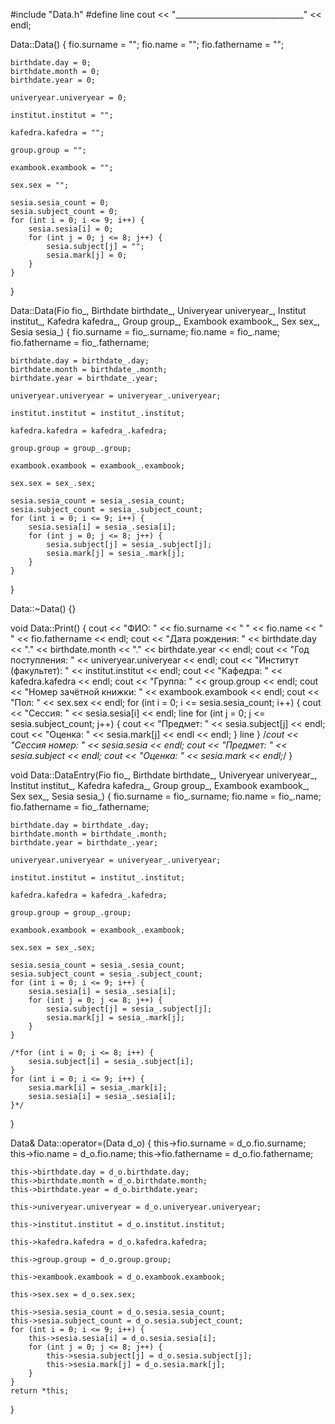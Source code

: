 #include "Data.h"
#define line cout << "________________________________" << endl;

Data::Data() {
	fio.surname = "";
	fio.name = "";
	fio.fathername = "";

	birthdate.day = 0;
	birthdate.month = 0;
	birthdate.year = 0;

	univeryear.univeryear = 0;

	institut.institut = "";

	kafedra.kafedra = "";

	group.group = "";

	exambook.exambook = "";

	sex.sex = "";

	sesia.sesia_count = 0;
	sesia.subject_count = 0;
	for (int i = 0; i <= 9; i++) {
		sesia.sesia[i] = 0;
		for (int j = 0; j <= 8; j++) {
			sesia.subject[j] = "";
			sesia.mark[j] = 0;
		}
	}
}

Data::Data(Fio fio_, Birthdate birthdate_, Univeryear univeryear_, Institut institut_, Kafedra kafedra_, Group group_, Exambook exambook_, Sex sex_, Sesia sesia_) {
	fio.surname = fio_.surname;
	fio.name = fio_.name;
	fio.fathername = fio_.fathername;

	birthdate.day = birthdate_.day;
	birthdate.month = birthdate_.month;
	birthdate.year = birthdate_.year;

	univeryear.univeryear = univeryear_.univeryear;

	institut.institut = institut_.institut;

	kafedra.kafedra = kafedra_.kafedra;

	group.group = group_.group;

	exambook.exambook = exambook_.exambook;

	sex.sex = sex_.sex;

	sesia.sesia_count = sesia_.sesia_count;
	sesia.subject_count = sesia_.subject_count;
	for (int i = 0; i <= 9; i++) {
		sesia.sesia[i] = sesia_.sesia[i];
		for (int j = 0; j <= 8; j++) {
			sesia.subject[j] = sesia_.subject[j];
			sesia.mark[j] = sesia_.mark[j];
		}
	}
}

Data::~Data() {}

void Data::Print() {
	cout << "ФИО: " << fio.surname << " " << fio.name << " " << fio.fathername << endl;
	cout << "Дата рождения: " << birthdate.day << "." << birthdate.month << "." << birthdate.year << endl;
	cout << "Год поступления: " << univeryear.univeryear << endl;
	cout << "Институт (факультет): " << institut.institut << endl;
	cout << "Кафедра: " << kafedra.kafedra << endl;
	cout << "Группа: " << group.group << endl;
	cout << "Номер зачётной книжки: " << exambook.exambook << endl;
	cout << "Пол: " << sex.sex << endl;
	for (int i = 0; i <= sesia.sesia_count; i++) {
		cout << "Сессия: " << sesia.sesia[i] << endl;
		line
		for (int j = 0; j <= sesia.subject_count; j++) {
			cout << "Предмет: " << sesia.subject[j] << endl;
			cout << "Оценка: " << sesia.mark[j] << endl << endl;
		}
		line
	}
	/*cout << "Сессия номер: " << sesia.sesia << endl;
	cout << "Предмет: " << sesia.subject << endl;
	cout << "Оценка: " << sesia.mark << endl;*/
}

void Data::DataEntry(Fio fio_, Birthdate birthdate_, Univeryear univeryear_, Institut institut_, Kafedra kafedra_, Group group_, Exambook exambook_, Sex sex_, Sesia sesia_) {
	fio.surname = fio_.surname;
	fio.name = fio_.name;
	fio.fathername = fio_.fathername;

	birthdate.day = birthdate_.day;
	birthdate.month = birthdate_.month;
	birthdate.year = birthdate_.year;

	univeryear.univeryear = univeryear_.univeryear;

	institut.institut = institut_.institut;

	kafedra.kafedra = kafedra_.kafedra;

	group.group = group_.group;

	exambook.exambook = exambook_.exambook;

	sex.sex = sex_.sex;

	sesia.sesia_count = sesia_.sesia_count;
	sesia.subject_count = sesia_.subject_count;
	for (int i = 0; i <= 9; i++) {
		sesia.sesia[i] = sesia_.sesia[i];
		for (int j = 0; j <= 8; j++) {
			sesia.subject[j] = sesia_.subject[j];
			sesia.mark[j] = sesia_.mark[j];
		}
	}

	/*for (int i = 0; i <= 8; i++) {
		sesia.subject[i] = sesia_.subject[i];
	}
	for (int i = 0; i <= 9; i++) {
		sesia.mark[i] = sesia_.mark[i];
		sesia.sesia[i] = sesia_.sesia[i];
	}*/
}

Data& Data::operator=(Data d_o) {
	this->fio.surname = d_o.fio.surname;
	this->fio.name = d_o.fio.name;
	this->fio.fathername = d_o.fio.fathername;

	this->birthdate.day = d_o.birthdate.day;
	this->birthdate.month = d_o.birthdate.month;
	this->birthdate.year = d_o.birthdate.year;

	this->univeryear.univeryear = d_o.univeryear.univeryear;

	this->institut.institut = d_o.institut.institut;

	this->kafedra.kafedra = d_o.kafedra.kafedra;

	this->group.group = d_o.group.group;

	this->exambook.exambook = d_o.exambook.exambook;

	this->sex.sex = d_o.sex.sex;

	this->sesia.sesia_count = d_o.sesia.sesia_count;
	this->sesia.subject_count = d_o.sesia.subject_count;
	for (int i = 0; i <= 9; i++) {
		this->sesia.sesia[i] = d_o.sesia.sesia[i];
		for (int j = 0; j <= 8; j++) {
			this->sesia.subject[j] = d_o.sesia.subject[j];
			this->sesia.mark[j] = d_o.sesia.mark[j];
		}
	}
	return *this;
}
